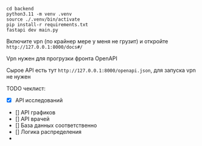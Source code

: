 ```
cd backend
python3.11 -m venv .venv
source ./.venv/bin/activate
pip install-r requirements.txt
fastapi dev main.py
```

Включите vpn (по крайнер мере у меня не грузит) и откройте `http://127.0.0.1:8000/docs#/`

Vpn нужен для прогрузки фронта OpenAPI

Сырое API есть тут `http://127.0.0.1:8000/openapi.json`, для запуска vpn не нужен

TODO чеклист:
- [x] API исследований
- [] API графиков
- [] API врачей
- [] База данных соответственно
- [] Логика распределения
- 

